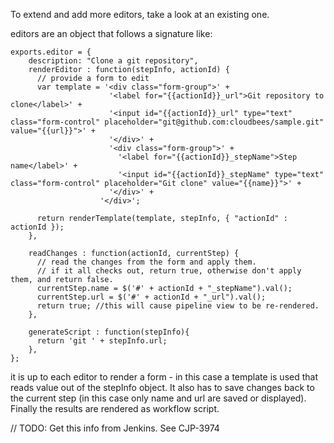 To extend and add more editors, take a look at an existing one. 

editors are an object that follows a signature like: 

```
exports.editor = {
    description: "Clone a git repository",        
    renderEditor : function(stepInfo, actionId) {      
      // provide a form to edit
      var template = '<div class="form-group">' +
                      '<label for="{{actionId}}_url">Git repository to clone</label>' +
                      '<input id="{{actionId}}_url" type="text" class="form-control" placeholder="git@github.com:cloudbees/sample.git" value="{{url}}">' +                      
                      '</div>' +
                      '<div class="form-group">' +
                        '<label for="{{actionId}}_stepName">Step name</label>' +
                        '<input id="{{actionId}}_stepName" type="text" class="form-control" placeholder="Git clone" value="{{name}}">' +
                      '</div>' +
                    '</div>';        
      
      return renderTemplate(template, stepInfo, { "actionId" : actionId });      
    },
    
    readChanges : function(actionId, currentStep) {
      // read the changes from the form and apply them. 
      // if it all checks out, return true, otherwise don't apply them, and return false. 
      currentStep.name = $('#' + actionId + "_stepName").val();
      currentStep.url = $('#' + actionId + "_url").val();
      return true; //this will cause pipeline view to be re-rendered.
    },
    
    generateScript : function(stepInfo){
      return 'git ' + stepInfo.url;
    },
};
```

it is up to each editor to render a form - in this case a template is used that reads value out of the stepInfo object. It also has to save changes back to the current step (in this case only name and url are saved or displayed). Finally the results are rendered as workflow script.

// TODO: Get this info from Jenkins. See CJP-3974

